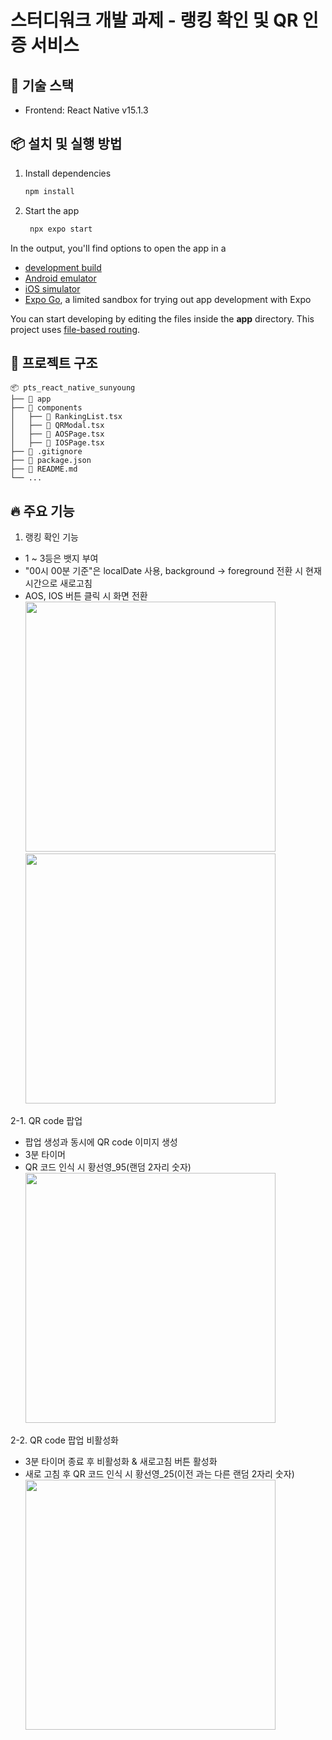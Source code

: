 # 스터디워크 개발 과제 - 랭킹 확인 및 QR 인증 서비스

## 🚀 기술 스택

- Frontend: React Native v15.1.3

## 📦 설치 및 실행 방법

1. Install dependencies

   ```bash
   npm install
   ```

2. Start the app

   ```bash
    npx expo start
   ```

In the output, you'll find options to open the app in a

- [development build](https://docs.expo.dev/develop/development-builds/introduction/)
- [Android emulator](https://docs.expo.dev/workflow/android-studio-emulator/)
- [iOS simulator](https://docs.expo.dev/workflow/ios-simulator/)
- [Expo Go](https://expo.dev/go), a limited sandbox for trying out app development with Expo

You can start developing by editing the files inside the **app** directory. This project uses [file-based routing](https://docs.expo.dev/router/introduction).

## 📂 프로젝트 구조

```
📦 pts_react_native_sunyoung
├── 📂 app
├── 📂 components
│   ├── 📜 RankingList.tsx
│   ├── 📜 QRModal.tsx
│   ├── 📜 AOSPage.tsx
│   ├── 📜 IOSPage.tsx
├── 📜 .gitignore
├── 📜 package.json
├── 📜 README.md
└── ...
```

## 🔥 주요 기능

1. 랭킹 확인 기능

- 1 ~ 3등은 뱃지 부여
- "00시 00분 기준"은 localDate 사용, background -> foreground 전환 시 현재 시간으로 새로고침
- AOS, IOS 버튼 클릭 시 화면 전환
  <br/>
  <img src="https://github.com/user-attachments/assets/8ae65f3b-148a-47d6-bf5e-d8d645748c05" width="400"/>
  <img src="https://github.com/user-attachments/assets/f01efa86-26c1-4da3-8d36-3764e6f74cf4" width="400"/>

2-1. QR code 팝업

- 팝업 생성과 동시에 QR code 이미지 생성
- 3분 타이머
- QR 코드 인식 시 황선영\_95(랜덤 2자리 숫자)
  <br/>
  <img src="https://github.com/user-attachments/assets/f03f1eae-7432-4b48-97d7-ea06aa5e5570" width="400"/>

2-2. QR code 팝업 비활성화

- 3분 타이머 종료 후 비활성화 & 새로고침 버튼 활성화
- 새로 고침 후 QR 코드 인식 시 황선영\_25(이전 과는 다른 랜덤 2자리 숫자)
  <br/>
  <img src="https://github.com/user-attachments/assets/2ec6f4a8-72d8-456b-9be5-008652b450d6" width="400"/>
